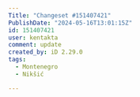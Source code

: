 ```yaml
---
Title: "Changeset #151407421"
PublishDate: "2024-05-16T13:01:15Z"
id: 151407421
user: kentakta
comment: update
created_by: iD 2.29.0
tags:
  - Montenegro
  - Nikšić

---
```

